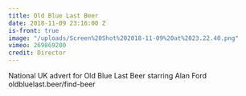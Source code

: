 ```yaml
---
title: Old Blue Last Beer
date: 2018-11-09 23:16:00 Z
is-front: true
image: "/uploads/Screen%20Shot%202018-11-09%20at%2023.22.40.png"
vimeo: 269869200
credit: Director
---
```


National UK advert for Old Blue Last Beer starring Alan Ford oldbluelast.beer/find-beer